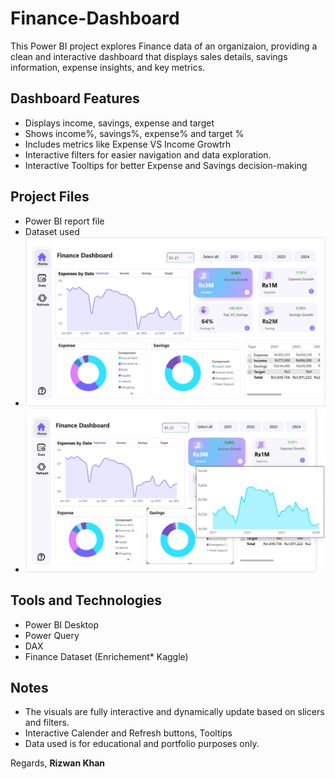 # Finance-Dashboard
This Power BI project explores Finance data of an organizaion, providing a clean and interactive dashboard that displays sales details, savings information, expense insights, and key metrics.
## Dashboard Features

- Displays income, savings, expense and target
- Shows income%, savings%, expense% and target %
- Includes metrics like Expense VS Income Growtrh
- Interactive filters for easier navigation and data exploration.
- Interactive Tooltips for better Expense and Savings decision-making 

## Project Files

-  Power BI report file
-  Dataset used
- ![DashBoard](docs/Full%20Dashboard.png)
- ![Expense Tooltip](docs/Expense%20Tooltip.png)


## Tools and Technologies

- Power BI Desktop
- Power Query
- DAX
- Finance Dataset (Enrichement* Kaggle)

## Notes

- The visuals are fully interactive and dynamically update based on slicers and filters.
- Interactive Calender and Refresh buttons, Tooltips
- Data used is for educational and portfolio purposes only.

Regards, **Rizwan Khan**
